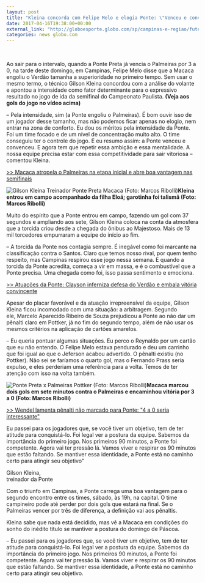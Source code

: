 ```yaml
---
layout: post
title: "Kleina concorda com Felipe Melo e elogia Ponte: \"Venceu e convenceu\""
date: 2017-04-16T19:38:00+00:00
external_link: "http://globoesporte.globo.com/sp/campinas-e-regiao/futebol/times/ponte-preta/noticia/2017/04/kleina-concorda-com-felipe-melo-e-elogia-ponte-venceu-e-convenceu.html"
categories: news globo.com
---
```

&nbsp;

Ao sair para o intervalo, quando a Ponte Preta já vencia o Palmeiras por 3 a 0, na tarde deste domingo, em Campinas, Felipe Melo disse que a Macaca engoliu o Verdão tamanha a superioridade no primeiro tempo. Sem usar o mesmo termo, o técnico Gilson Kleina concordou com a análise do volante e apontou a intensidade como fator determinante para o expressivo resultado no jogo de ida da semifinal do Campeonato Paulista. **(Veja aos gols do jogo no vídeo acima)**  
  
– Pela intensidade, sim (a Ponte engoliu o Palmeiras). É bom ouvir isso de um jogador desse tamanho, mas não podemos ficar apenas no elogio, nem entrar na zona de conforto. Eu dou os méritos pela intensidade da Ponte. Foi um time focado e de um nível de concentração muito alto. O time conseguiu ter o controle do jogo. E eu resumo assim: a Ponte venceu e convenceu. E agora tem que repetir essa ambição e essa mentalidade. A nossa equipe precisa estar com essa competitividade para sair vitoriosa – comentou Kleina.&nbsp;

[\>\> Macaca atropela o Palmeiras na etapa inicial e abre boa vantagem nas semifinais](http://globoesporte.globo.com/sp/campinas-e-regiao/futebol/campeonato-paulista/jogo/16-04-2017/ponte-preta-palmeiras/)

 ![Gilson Kleina Treinador Ponte Preta Macaca (Foto: Marcos Ribolli)](http://s2.glbimg.com/gvgq9CRjp60I-i7TKLqK5Hz5mwg=/0x125:1331x1456/300x300/s.glbimg.com/es/ge/f/original/2017/04/16/kleina02.jpg "Gilson Kleina Treinador Ponte Preta Macaca (Foto: Marcos Ribolli)")**Kleina entrou em campo acompanhado da filha Eloá; garotinha foi talismã (Foto: Marcos Ribolli)**

Muito do espírito que a Ponte entrou em campo, fazendo um gol com 37 segundos e ampliando aos sete, Gilson Kleina coloca na conta da atmosfera que a torcida criou desde a chegada do ônibus ao Majestoso. Mais de 13 mil torcedores empurraram a equipe do início ao fim.  
  
– A torcida da Ponte nos contagia sempre. É inegável como foi marcante na classificação contra o Santos. Claro que temos nosso rival, por quem tenho respeito, mas Campinas respirou esse jogo nessa semana. E quando a torcida da Ponte acredita, começa a vir em massa, e é o combustível que a Ponte precisa. Uma chegada como foi, isso passa sentimento e emociona.&nbsp;

[\>\> Atuações da Ponte: Clayson inferniza defesa do Verdão e embala vitória convincente](http://globoesporte.globo.com/sp/campinas-e-regiao/futebol/times/ponte-preta/noticia/2017/04/atuacoes-da-ponte-clayson-inferniza-verdao-e-embala-vitoria-convincente.html)  
  
Apesar do placar favorável e da atuação irrepreensível da equipe, Gilson Kleina ficou incomodado com uma situação: a arbitragem. Segundo ele,&nbsp;Marcelo Aparecido Ribeiro de Souza prejudicou a Ponte ao não dar um pênalti claro em Pottker, já no fim do segundo tempo, além de não usar os mesmos critérios na aplicação de cartões amarelos.&nbsp;  
  
– Eu queria pontuar algumas situações. Eu perco o Reynaldo por um cartão que eu não entendo. O Felipe Melo estava pendurado e deu um carrinho que foi igual ao que o Jeferson acabou advertido. O pênalti existiu (no Pottker). Não sei se faríamos o quarto gol, mas o Fernando Prass seria expulso, e eles perderiam uma referência para a volta. Temos de ter atenção com isso na volta também.&nbsp;

 ![Ponte Preta x Palmeiras Pottker (Foto: Marcos Ribolli)](http://s2.glbimg.com/Kic7n5GpkqeKDl7-GWPmOqOUsnE=/0x104:1250x810/690x390/s.glbimg.com/es/ge/f/original/2017/04/16/rib9682.jpg "Ponte Preta x Palmeiras Pottker (Foto: Marcos Ribolli)")**Macaca marcou dois gols em sete minutos contra o Palmeiras e encaminhou vitória por 3 a 0 (Foto: Marcos Ribolli)**

[\>\> Wendel lamenta pênalti não marcado para Ponte: "4 a 0 seria interessante"](http://globoesporte.globo.com/sp/campinas-e-regiao/futebol/times/ponte-preta/noticia/2017/04/wendel-lamenta-penalti-nao-marcado-para-ponte-4-0-seria-interessante.html)

Eu passei para os jogadores que, se você tiver um objetivo, tem de ter atitude para conquistá-lo. Foi legal ver a postura da equipe. Sabemos da importância do primeiro jogo. Nos primeiros 90 minutos, a Ponte foi competente. Agora vai ter pressão lá. Vamos viver e respirar os 90 minutos que estão faltando. Se mantiver essa identidade, a Ponte está no caminho certo para atingir seu objetivo"  

Gilson Kleina,  
treinador da Ponte  

Com o triunfo em Campinas, a Ponte carrega uma boa vantagem para o segundo encontro entre os times, sábado, às 19h, na capital. O time campineiro pode até perder por dois gols que estará na final. Se o Palmeiras vencer por três de diferença, a definição vai aos pênaltis.&nbsp;

Kleina sabe que nada está decidido, mas vê a Macaca em condições do sonho do inédito título se mantiver a postura do domingo de Páscoa.&nbsp;  
  
– Eu passei para os jogadores que, se você tiver um objetivo, tem de ter atitude para conquistá-lo. Foi legal ver a postura da equipe. Sabemos da importância do primeiro jogo. Nos primeiros 90 minutos, a Ponte foi competente. Agora vai ter pressão lá. Vamos viver e respirar os 90 minutos que estão faltando. Se mantiver essa identidade, a Ponte está no caminho certo para atingir seu objetivo.&nbsp;

